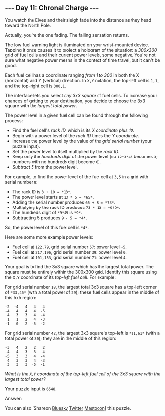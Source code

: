 \--- Day 11: Chronal Charge ---
----------

You watch the Elves and their sleigh fade into the distance as they head toward the North Pole.

Actually, you're the one fading. The falling sensation returns.

The low fuel warning light is illuminated on your wrist-mounted device. Tapping it once causes it to project a hologram of the situation: a *300x300* grid of fuel cells and their current power levels, some negative. You're not sure what negative power means in the context of time travel, but it can't be good.

Each fuel cell has a coordinate ranging *from 1 to 300* in both the X (horizontal) and Y (vertical) direction. In `X,Y` notation, the top-left cell is `1,1`, and the top-right cell is `300,1`.

The interface lets you select *any 3x3 square* of fuel cells. To increase your chances of getting to your destination, you decide to choose the 3x3 square with the *largest total power*.

The power level in a given fuel cell can be found through the following process:

* Find the fuel cell's *rack ID*, which is its *X coordinate plus 10*.
* Begin with a power level of the *rack ID* times the *Y coordinate*.
* Increase the power level by the value of the *grid serial number* (your puzzle input).
* Set the power level to itself multiplied by the *rack ID*.
* Keep only the *hundreds digit* of the power level (so `12*3*45` becomes `3`; numbers with no hundreds digit become `0`).
* *Subtract 5* from the power level.

For example, to find the power level of the fuel cell at `3,5` in a grid with serial number `8`:

* The rack ID is `3 + 10 = *13*`.
* The power level starts at `13 * 5 = *65*`.
* Adding the serial number produces `65 + 8 = *73*`.
* Multiplying by the rack ID produces `73 * 13 = *949*`.
* The hundreds digit of `*9*49` is `*9*`.
* Subtracting 5 produces `9 - 5 = *4*`.

So, the power level of this fuel cell is `*4*`.

Here are some more example power levels:

* Fuel cell at `122,79`, grid serial number `57`: power level `-5`.
* Fuel cell at `217,196`, grid serial number `39`: power level `0`.
* Fuel cell at `101,153`, grid serial number `71`: power level `4`.

Your goal is to find the 3x3 square which has the largest total power. The square must be entirely within the 300x300 grid. Identify this square using the `X,Y` coordinate of its *top-left fuel cell*. For example:

For grid serial number `18`, the largest total 3x3 square has a top-left corner of `*33,45*` (with a total power of `29`); these fuel cells appear in the middle of this 5x5 region:

```
-2  -4   4   4   4
-4   4   4   4  -5
 4   3   3   4  -4
 1   1   2   4  -3
-1   0   2  -5  -2

```

For grid serial number `42`, the largest 3x3 square's top-left is `*21,61*` (with a total power of `30`); they are in the middle of this region:

```
-3   4   2   2   2
-4   4   3   3   4
-5   3   3   4  -4
 4   3   3   4  -3
 3   3   3  -5  -1

```

*What is the `X,Y` coordinate of the top-left fuel cell of the 3x3 square with the largest total power?*

Your puzzle input is `6548`.

Answer:

You can also [Shareon [Bluesky](https://bsky.app/intent/compose?text=%22Chronal+Charge%22+%2D+Day+11+%2D+Advent+of+Code+2018+%23AdventOfCode+https%3A%2F%2Fadventofcode%2Ecom%2F2018%2Fday%2F11) [Twitter](https://twitter.com/intent/tweet?text=%22Chronal+Charge%22+%2D+Day+11+%2D+Advent+of+Code+2018&url=https%3A%2F%2Fadventofcode%2Ecom%2F2018%2Fday%2F11&related=ericwastl&hashtags=AdventOfCode) [Mastodon](javascript:void(0);)] this puzzle.